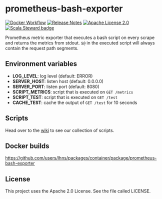 # prometheus-bash-exporter

[![Docker Workflow](https://github.com/lhns/prometheus-bash-exporter/workflows/build/badge.svg)](https://github.com/lhns/prometheus-bash-exporter/actions?query=workflow%3Abuild)
[![Release Notes](https://img.shields.io/github/release/lhns/prometheus-bash-exporter.svg?maxAge=3600)](https://github.com/lhns/prometheus-bash-exporter/releases/latest)
[![Apache License 2.0](https://img.shields.io/github/license/lhns/prometheus-bash-exporter.svg?maxAge=3600)](https://www.apache.org/licenses/LICENSE-2.0)
[![Scala Steward badge](https://img.shields.io/badge/Scala_Steward-helping-blue.svg?style=flat&logo=data:image/png;base64,iVBORw0KGgoAAAANSUhEUgAAAA4AAAAQCAMAAAARSr4IAAAAVFBMVEUAAACHjojlOy5NWlrKzcYRKjGFjIbp293YycuLa3pYY2LSqql4f3pCUFTgSjNodYRmcXUsPD/NTTbjRS+2jomhgnzNc223cGvZS0HaSD0XLjbaSjElhIr+AAAAAXRSTlMAQObYZgAAAHlJREFUCNdNyosOwyAIhWHAQS1Vt7a77/3fcxxdmv0xwmckutAR1nkm4ggbyEcg/wWmlGLDAA3oL50xi6fk5ffZ3E2E3QfZDCcCN2YtbEWZt+Drc6u6rlqv7Uk0LdKqqr5rk2UCRXOk0vmQKGfc94nOJyQjouF9H/wCc9gECEYfONoAAAAASUVORK5CYII=)](https://scala-steward.org)

Prometheus metric exporter that executes a bash script on every scrape and returns the metrics from stdout.
`$@` in the executed script will always contain the request path segments.

## Environment variables
- **LOG_LEVEL**: log level (default: ERROR)
- **SERVER_HOST**: listen host (default: 0.0.0.0)
- **SERVER_PORT**: listen port (default: 8080)
- **SCRIPT_METRICS**: script that is executed on `GET /metrics`
- **SCRIPT_TEST**: script that is executed on `GET /test`
- **CACHE_TEST**: cache the output of `GET /test` for 10 seconds

## Scripts

Head over to the [wiki](https://github.com/lhns/prometheus-bash-exporter/wiki) to see our collection of scripts.

## Docker builds
https://github.com/users/lhns/packages/container/package/prometheus-bash-exporter

## License
This project uses the Apache 2.0 License. See the file called LICENSE.
